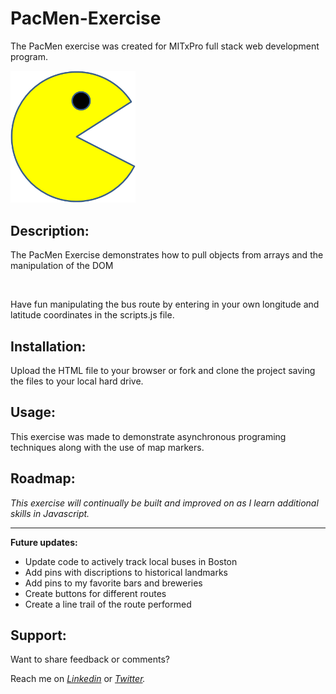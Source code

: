 # PacMen-Exercise
The PacMen exercise was created for MITxPro full stack web development program. </br>

<img src= "./images/PacMan1.png" width= "200" />

## Description:

<p> The PacMen Exercise demonstrates how to pull objects from arrays and the
manipulation of the DOM</p> <br>

<p>  Have fun manipulating the bus route by entering in your own longitude and latitude coordinates in the scripts.js file.</p>

## Installation:

<p> Upload the HTML file to your browser or fork and clone the project saving the files to your local hard drive. </p>   

## Usage:

<p> This exercise was made to demonstrate asynchronous programing techniques along with the use of map markers. </p>

## Roadmap:

*<p> This exercise will continually be built and improved on as I learn additional skills in Javascript. </p>*

***

**<p> Future updates: </p>**
- Update code to actively track local buses in Boston
- Add pins with discriptions to historical landmarks
- Add pins to my favorite bars and breweries
- Create buttons for different routes
- Create a line trail of the route performed

## Support:

<p> Want to share feedback or comments?</p>

<p> 
  
  Reach me on *[Linkedin](https://www.linkedin.com/in/derek-diaz/)* or *[Twitter](https://twitter.com/home).*
  
</p>
